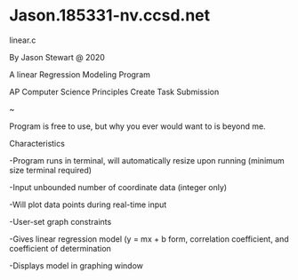 # Jason.185331-nv.ccsd.net

linear.c

By Jason Stewart @ 2020

A linear Regression Modeling Program

AP Computer Science Principles Create Task Submission

~

Program is free to use, but why you ever would want to is beyond me.

Characteristics

  -Program runs in terminal, will automatically resize upon running (minimum size terminal required)
  
  -Input unbounded number of coordinate data (integer only)
  
  -Will plot data points during real-time input
  
  -User-set graph constraints
  
  -Gives linear regression model (y = mx + b form, correlation coefficient, and coefficient of determination
  
  -Displays model in graphing window
  
